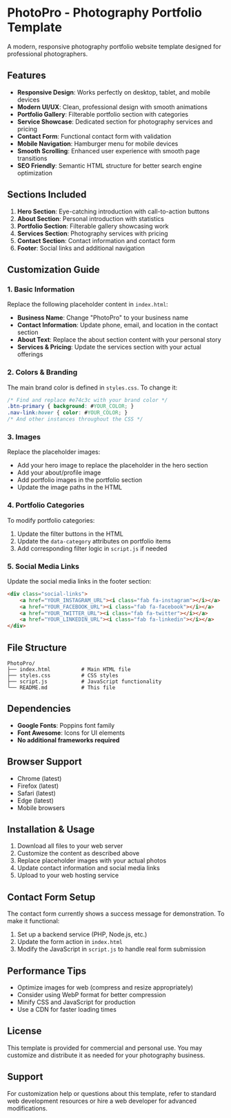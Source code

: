# PhotoPro - Photography Portfolio Template

A modern, responsive photography portfolio website template designed for professional photographers.

## Features

- **Responsive Design**: Works perfectly on desktop, tablet, and mobile devices
- **Modern UI/UX**: Clean, professional design with smooth animations
- **Portfolio Gallery**: Filterable portfolio section with categories
- **Service Showcase**: Dedicated section for photography services and pricing
- **Contact Form**: Functional contact form with validation
- **Mobile Navigation**: Hamburger menu for mobile devices
- **Smooth Scrolling**: Enhanced user experience with smooth page transitions
- **SEO Friendly**: Semantic HTML structure for better search engine optimization

## Sections Included

1. **Hero Section**: Eye-catching introduction with call-to-action buttons
2. **About Section**: Personal introduction with statistics
3. **Portfolio Section**: Filterable gallery showcasing work
4. **Services Section**: Photography services with pricing
5. **Contact Section**: Contact information and contact form
6. **Footer**: Social links and additional navigation

## Customization Guide

### 1. Basic Information
Replace the following placeholder content in `index.html`:

- **Business Name**: Change "PhotoPro" to your business name
- **Contact Information**: Update phone, email, and location in the contact section
- **About Text**: Replace the about section content with your personal story
- **Services & Pricing**: Update the services section with your actual offerings

### 2. Colors & Branding
The main brand color is defined in `styles.css`. To change it:

```css
/* Find and replace #e74c3c with your brand color */
.btn-primary { background: #YOUR_COLOR; }
.nav-link:hover { color: #YOUR_COLOR; }
/* And other instances throughout the CSS */
```

### 3. Images
Replace the placeholder images:

- Add your hero image to replace the placeholder in the hero section
- Add your about/profile image
- Add portfolio images in the portfolio section
- Update the image paths in the HTML

### 4. Portfolio Categories
To modify portfolio categories:

1. Update the filter buttons in the HTML
2. Update the `data-category` attributes on portfolio items
3. Add corresponding filter logic in `script.js` if needed

### 5. Social Media Links
Update the social media links in the footer section:

```html
<div class="social-links">
    <a href="YOUR_INSTAGRAM_URL"><i class="fab fa-instagram"></i></a>
    <a href="YOUR_FACEBOOK_URL"><i class="fab fa-facebook"></i></a>
    <a href="YOUR_TWITTER_URL"><i class="fab fa-twitter"></i></a>
    <a href="YOUR_LINKEDIN_URL"><i class="fab fa-linkedin"></i></a>
</div>
```

## File Structure

```
PhotoPro/
├── index.html          # Main HTML file
├── styles.css          # CSS styles
├── script.js           # JavaScript functionality
└── README.md           # This file
```

## Dependencies

- **Google Fonts**: Poppins font family
- **Font Awesome**: Icons for UI elements
- **No additional frameworks required**

## Browser Support

- Chrome (latest)
- Firefox (latest)
- Safari (latest)
- Edge (latest)
- Mobile browsers

## Installation & Usage

1. Download all files to your web server
2. Customize the content as described above
3. Replace placeholder images with your actual photos
4. Update contact information and social media links
5. Upload to your web hosting service

## Contact Form Setup

The contact form currently shows a success message for demonstration. To make it functional:

1. Set up a backend service (PHP, Node.js, etc.)
2. Update the form action in `index.html`
3. Modify the JavaScript in `script.js` to handle real form submission

## Performance Tips

- Optimize images for web (compress and resize appropriately)
- Consider using WebP format for better compression
- Minify CSS and JavaScript for production
- Use a CDN for faster loading times

## License

This template is provided for commercial and personal use. You may customize and distribute it as needed for your photography business.

## Support

For customization help or questions about this template, refer to standard web development resources or hire a web developer for advanced modifications.
